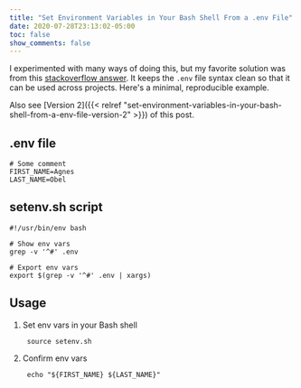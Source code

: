 ```yaml
---
title: "Set Environment Variables in Your Bash Shell From a .env File"
date: 2020-07-28T23:13:02-05:00
toc: false
show_comments: false
---
```


I experimented with many ways of doing this, but my favorite solution was from this [stackoverflow answer](https://stackoverflow.com/a/20909045/11499871). It keeps the `.env` file syntax clean so that it can be used across projects. Here's a minimal, reproducible example.

Also see [Version 2]({{< relref "set-environment-variables-in-your-bash-shell-from-a-env-file-version-2" >}}) of this post.

## .env file

```shell
# Some comment
FIRST_NAME=Agnes
LAST_NAME=Obel
```

## setenv.sh script

```shell
#!/usr/bin/env bash

# Show env vars
grep -v '^#' .env

# Export env vars
export $(grep -v '^#' .env | xargs)
```

## Usage

1. Set env vars in your Bash shell

        source setenv.sh

1. Confirm env vars

        echo "${FIRST_NAME} ${LAST_NAME}"
